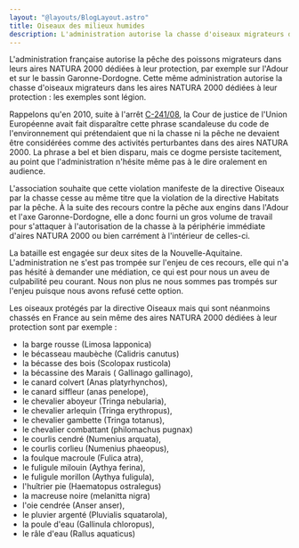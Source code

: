 ```yaml
---
layout: "@layouts/BlogLayout.astro"
title: Oiseaux des milieux humides
description: L'administration autorise la chasse d'oiseaux migrateurs dans les aires NATURA 2000 dédiées à leur protection, L'association souhaite que cette violation manifeste cesse
---
```


L'administration française autorise la pêche des poissons migrateurs dans leurs aires NATURA 2000 dédiées à leur protection, par exemple sur l'Adour et sur le bassin Garonne-Dordogne. Cette même administration autorise la chasse d'oiseaux migrateurs dans les aires NATURA 2000 dédiées à leur protection : les exemples sont légion.

Rappelons qu'en 2010, suite à l'arrêt [C-241/08](https://curia.europa.eu/juris/document/document.jsf;jsessionid=C2B6A0376EF34908F9878CE35F74357A?text=&docid=82680&pageIndex=0&doclang=fr&mode=lst&dir=&occ=first&part=1&cid=3728264), la Cour de justice de l'Union Européenne avait fait disparaître cette phrase scandaleuse du code de l'environnement qui prétendaient que ni la chasse ni la pêche ne devaient être considérées comme des activités perturbantes dans des aires NATURA 2000. La phrase a bel et bien disparu, mais ce dogme persiste tacitement, au point que l'administration n'hésite même pas à le dire oralement en audience.

L'association souhaite que cette violation manifeste de la directive Oiseaux par la chasse cesse au même titre que la violation de la directive Habitats par la pêche. À la suite des recours contre la pêche aux engins dans l'Adour et l'axe Garonne-Dordogne, elle a donc fourni un gros volume de travail pour s'attaquer à l'autorisation de la chasse à la périphérie immédiate d'aires NATURA 2000 ou bien carrément à l'intérieur de celles-ci.

La bataille est engagée sur deux sites de la Nouvelle-Aquitaine. L'administration ne s'est pas trompée sur l'enjeu de ces recours, elle qui n'a pas hésité à demander une médiation, ce qui est pour nous un aveu de culpabilité peu courant. Nous non plus ne nous sommes pas trompés sur l'enjeu puisque nous avons refusé cette option.

Les oiseaux protégés par la directive Oiseaux mais qui sont néanmoins chassés en France au sein même des aires NATURA 2000 dédiées à leur protection sont par exemple :

- la barge rousse (Limosa lapponica)
- le bécasseau maubèche (Calidris canutus)
- la bécasse des bois (Scolopax rusticola)
- la bécassine des Marais ( Gallinago gallinago),
- le canard colvert (Anas platyrhynchos),
- le canard siffleur (anas penelope),
- le chevalier aboyeur (Tringa nebularia),
- le chevalier arlequin (Tringa erythropus),
- le chevalier gambette (Tringa totanus),
- le chevalier combattant (philomachus pugnax)
- le courlis cendré (Numenius arquata),
- le courlis corlieu (Numenius phaeopus),
- la foulque macroule (Fulica atra),
- le fuligule milouin (Aythya ferina),
- le fuligule morillon (Aythya fuligula),
- l'huîtrier pie (Haematopus ostralegus)
- la macreuse noire (melanitta nigra)
- l'oie cendrée (Anser anser),
- le pluvier argenté (Pluvialis squatarola),
- la poule d'eau (Gallinula chloropus),
- le râle d'eau (Rallus aquaticus)
